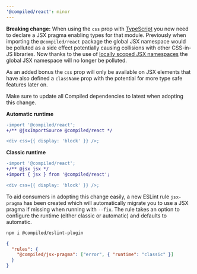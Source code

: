 ```yaml
---
'@compiled/react': minor
---
```


**Breaking change:** When using the `css` prop with [TypeScript](https://www.typescriptlang.org) you now need to declare a JSX pragma enabling types for that module. Previously when importing the `@compiled/react` package the global JSX namespace would be polluted as a side effect potentially causing collisions with other CSS-in-JS libraries. Now thanks to the use of [locally scoped JSX namespaces](https://www.typescriptlang.org/docs/handbook/release-notes/typescript-2-8.html#locally-scoped-jsx-namespaces) the global JSX namespace will no longer be polluted.

As an added bonus the `css` prop will only be available on JSX elements that have also defined a `className` prop with the potential for more type safe features later on.

Make sure to update all Compiled dependencies to latest when adopting this change.

**Automatic runtime**

```diff
-import '@compiled/react';
+/** @jsxImportSource @compiled/react */

<div css={{ display: 'block' }} />;
```

**Classic runtime**

```diff
-import '@compiled/react';
+/** @jsx jsx */
+import { jsx } from '@compiled/react';

<div css={{ display: 'block' }} />;
```

To aid consumers in adopting this change easily, a new ESLint rule `jsx-pragma` has been created which will automatically migrate you to use a JSX pragma if missing when running with `--fix`. The rule takes an option to configure the runtime (either classic or automatic) and defaults to automatic.

```sh
npm i @compiled/eslint-plugin
```

```json
{
  "rules": {
    "@compiled/jsx-pragma": ["error", { "runtime": "classic" }]
  }
}
```
